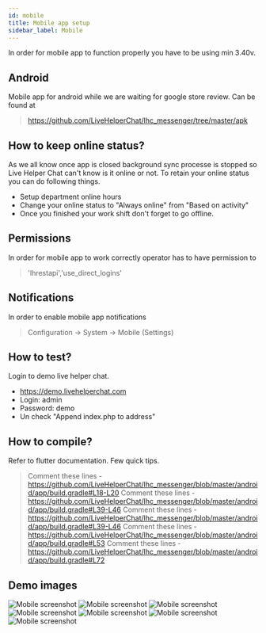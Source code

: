 ```yaml
---
id: mobile
title: Mobile app setup
sidebar_label: Mobile
---
```


In order for mobile app to function properly you have to be using min 3.40v.

## Android

Mobile app for android while we are waiting for google store review. Can be found at

> https://github.com/LiveHelperChat/lhc_messenger/tree/master/apk

## How to keep online status?

As we all know once app is closed background sync processe is stopped so Live Helper Chat can't know is it online or not. To retain your online status you can do following things.

 * Setup department online hours
 * Change your online status to "Always online" from "Based on activity"
 * Once you finished your work shift don't forget to go offline.

## Permissions

In order for mobile app to work correctly operator has to have permission to

> 'lhrestapi','use_direct_logins'

## Notifications

In order to enable mobile app notifications

> Configuration -> System -> Mobile (Settings)

## How to test?

Login to demo live helper chat.
 
 * https://demo.livehelperchat.com
 * Login: admin
 * Password: demo
 * Un check "Append index.php to address"

## How to compile?

Refer to flutter documentation. Few quick tips.

 > Comment these lines - https://github.com/LiveHelperChat/lhc_messenger/blob/master/android/app/build.gradle#L18-L20
 > Comment these lines - https://github.com/LiveHelperChat/lhc_messenger/blob/master/android/app/build.gradle#L39-L46
 > Comment these lines - https://github.com/LiveHelperChat/lhc_messenger/blob/master/android/app/build.gradle#L39-L46
 > Comment these lines - https://github.com/LiveHelperChat/lhc_messenger/blob/master/android/app/build.gradle#L53
 > Comment these lines - https://github.com/LiveHelperChat/lhc_messenger/blob/master/android/app/build.gradle#L72

## Demo images

![Mobile screenshot](/img/mobile/screen-1.chat.jpg)
![Mobile screenshot](/img/mobile/screen-2.chat.jpg)
![Mobile screenshot](/img/mobile/screen-3.chat.jpg)
![Mobile screenshot](/img/mobile/screen-4.chat.jpg)
![Mobile screenshot](/img/mobile/screen-5.chat.jpg)
![Mobile screenshot](/img/mobile/screen-6.chat.jpg)
![Mobile screenshot](/img/mobile/screen-7.chat.jpg)
